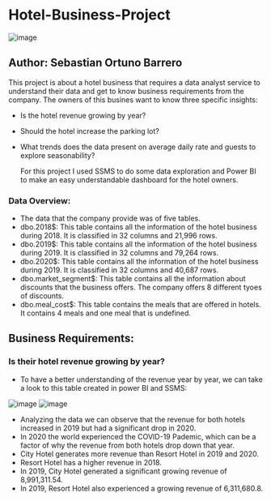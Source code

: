 # Hotel-Business-Project

![image](https://github.com/user-attachments/assets/43f0e043-74e8-446d-a735-9b1d0be3da0f)

## Author: Sebastian Ortuno Barrero

This project is about a hotel business that requires a data analyst service to understand their data and get to know business requirements from the company. The owners of this busines want to know three specific insights:

- Is the hotel revenue growing by year?
- Should the hotel increase the parking lot?
- What trends does the data present on average daily rate and guests to explore seasonability?

  For this project I used SSMS to do some data exploration and Power BI to make an easy understandable dashboard for the hotel owners.

### Data Overview:

 - The data that the company provide was of five tables.
 - dbo.2018$: This table contains all the information of the hotel business during 2018. It is classified in 32 columns and 21,996 rows. 
 - dbo.2019$: This table contains all the information of the hotel business during 2019. It is classified in 32 columns and 79,264 rows. 
 - dbo.2020$: This table contains all the information of the hotel business during 2019. It is classified in 32 columns and 40,687 rows.
 - dbo.market_segment$: This table contains all the information about discounts that the business offers. The company offers 8 different tyoes of discounts.
 - dbo.meal_cost$: This table contains the meals that are offered in hotels. It contains 4 meals and one meal that is undefined.

## Business Requirements:
### Is their hotel revenue growing by year?
- To have a better understanding of the revenue year by year, we can take a look to this table created in power BI and SSMS:

![image](https://github.com/user-attachments/assets/fc70a180-bb40-4304-a780-0313a6e38b7c)
![image](https://github.com/user-attachments/assets/37bd44a8-dae8-4bbb-9973-b333a5c95a1a)


- Analyzing the data we can observe that the revenue for both hotels increased in 2019 but had a significant drop in 2020.
- In 2020 the world experienced the COVID-19 Pademic, which can be a factor of why the revenue from both hotels drop down that year.
- City Hotel generates more revenue than Resort Hotel in 2019 and 2020.
- Resort Hotel has a higher revenue in 2018.
- In 2019, City Hotel generated a significant growing revenue of 8,991,311.54.
- In 2019, Resort Hotel also experienced a growing revenue of 6,311,680.8.
